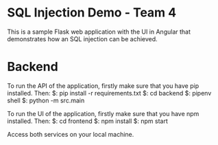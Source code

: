 # SQL Injection Demo - Team 4
This is a sample Flask web application with the UI in Angular that demonstrates how an SQL injection can be achieved.

# Backend
To run the API of the application, firstly make sure that you have pip installed.
Then:
$: pip install -r requirements.txt
$: cd backend
$: pipenv shell
$: python -m src.main

To run the UI of the application, firstly make sure that you have npm installed.
Then:
$: cd frontend
$: npm install
$: npm start

Access both services on your local machine.
